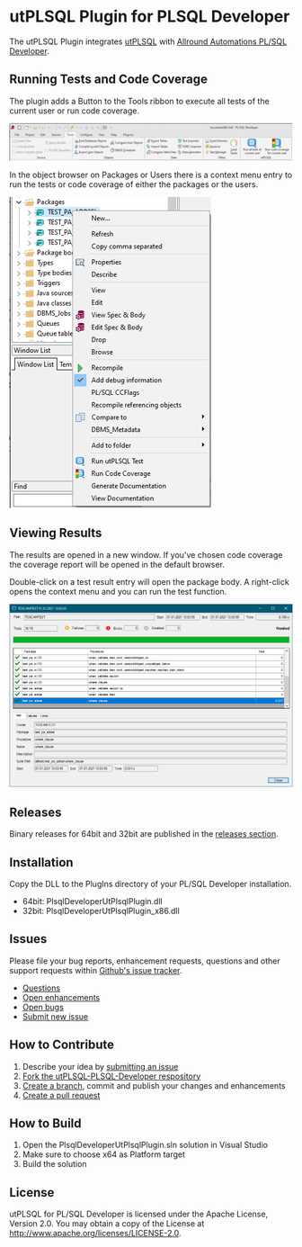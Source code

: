 # utPLSQL Plugin for PLSQL Developer 

The utPLSQL Plugin integrates [utPLSQL](https://utplsql.org) with [Allround Automations PL/SQL Developer](https://www.allroundautomations.com/products/pl-sql-developer/).

## Running Tests and Code Coverage

The plugin adds a Button to the Tools ribbon to execute all tests of the current user or run code coverage.

![Tools Ribbon](screenshots/tools_ribbon.png)

In the object browser on Packages or Users there is a context menu entry to run the tests or code coverage of either the packages or the users.

![Context Menu](screenshots/context_menu.png)

## Viewing Results

The results are opened in a new window. If you've chosen code coverage the coverage report will be opened in the default browser. 

Double-click on a test result entry will open the package body. A right-click opens the context menu and you can run the test function.

![Result Window](screenshots/result_window.png)

## Releases

Binary releases for 64bit and 32bit are published in the [releases section](https://github.com/utPLSQL/utPLSQL-PLSQL-Developer/releases).

## Installation

Copy the DLL to the PlugIns directory of your PL/SQL Developer installation.
- 64bit: PlsqlDeveloperUtPlsqlPlugin.dll
- 32bit: PlsqlDeveloperUtPlsqlPlugin_x86.dll

## Issues

Please file your bug reports, enhancement requests, questions and other support requests within [Github's issue tracker](https://help.github.com/articles/about-issues/).

* [Questions](https://github.com/utPLSQL/utPLSQL-PLSQL-Developer/issues?q=is%3Aissue+label%3Aquestion)
* [Open enhancements](https://github.com/utPLSQL/utPLSQL-PLSQL-Developer/issues?q=is%3Aopen+is%3Aissue+label%3Aenhancement)
* [Open bugs](https://github.com/utPLSQL/utPLSQL-PLSQL-Developer/issues?q=is%3Aopen+is%3Aissue+label%3Abug)
* [Submit new issue](https://github.com/utPLSQL/utPLSQL-PLSQL-Developer/issues/new)

## How to Contribute

1. Describe your idea by [submitting an issue](https://github.com/utPLSQL/utPLSQL-PLSQL-Developer/issues/new)
2. [Fork the utPLSQL-PLSQL-Developer respository](https://github.com/utPLSQL/utPLSQL-PLSQL-Developer/fork)
3. [Create a branch](https://help.github.com/articles/creating-and-deleting-branches-within-your-repository/), commit and publish your changes and enhancements
4. [Create a pull request](https://help.github.com/articles/creating-a-pull-request/)

## How to Build

1. Open the PlsqlDeveloperUtPlsqlPlugin.sln solution in Visual Studio
2. Make sure to choose x64 as Platform target
3. Build the solution

## License

utPLSQL for PL/SQL Developer is licensed under the Apache License, Version 2.0. 
You may obtain a copy of the License at <http://www.apache.org/licenses/LICENSE-2.0>.

